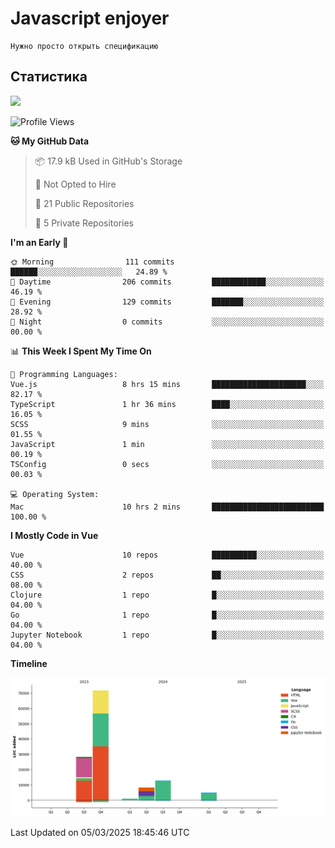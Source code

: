 # Javascript enjoyer

```
Нужно просто открыть спецификацию
```

## Статистика

<img height="202px" src="https://github-readme-stats.vercel.app/api/top-langs/?username=esavenko&hide=html&hide_title=true&hide_border=true&layout=compact&langs_count=8&exclude_repo=,Redventures-Movie-Quotes&theme=dark&text_color=010101&bg_color=fff9dd&show_icons=true"/>

<!--START_SECTION:waka-->
![Profile Views](http://img.shields.io/badge/Profile%20Views-0-blue)

**🐱 My GitHub Data** 

> 📦 17.9 kB Used in GitHub's Storage 
 > 
> 🚫 Not Opted to Hire
 > 
> 📜 21 Public Repositories 
 > 
> 🔑 5 Private Repositories 
 > 
**I'm an Early 🐤** 

```text
🌞 Morning                111 commits         ██████░░░░░░░░░░░░░░░░░░░   24.89 % 
🌆 Daytime                206 commits         ████████████░░░░░░░░░░░░░   46.19 % 
🌃 Evening                129 commits         ███████░░░░░░░░░░░░░░░░░░   28.92 % 
🌙 Night                  0 commits           ░░░░░░░░░░░░░░░░░░░░░░░░░   00.00 % 
```


📊 **This Week I Spent My Time On** 

```text
💬 Programming Languages: 
Vue.js                   8 hrs 15 mins       █████████████████████░░░░   82.17 % 
TypeScript               1 hr 36 mins        ████░░░░░░░░░░░░░░░░░░░░░   16.05 % 
SCSS                     9 mins              ░░░░░░░░░░░░░░░░░░░░░░░░░   01.55 % 
JavaScript               1 min               ░░░░░░░░░░░░░░░░░░░░░░░░░   00.19 % 
TSConfig                 0 secs              ░░░░░░░░░░░░░░░░░░░░░░░░░   00.03 % 

💻 Operating System: 
Mac                      10 hrs 2 mins       █████████████████████████   100.00 % 
```

**I Mostly Code in Vue** 

```text
Vue                      10 repos            ██████████░░░░░░░░░░░░░░░   40.00 % 
CSS                      2 repos             ██░░░░░░░░░░░░░░░░░░░░░░░   08.00 % 
Clojure                  1 repo              █░░░░░░░░░░░░░░░░░░░░░░░░   04.00 % 
Go                       1 repo              █░░░░░░░░░░░░░░░░░░░░░░░░   04.00 % 
Jupyter Notebook         1 repo              █░░░░░░░░░░░░░░░░░░░░░░░░   04.00 % 
```



**Timeline**

![Lines of Code chart](https://raw.githubusercontent.com/esavenko/esavenko/master/assets/bar_graph.png)


 Last Updated on 05/03/2025 18:45:46 UTC
<!--END_SECTION:waka-->
